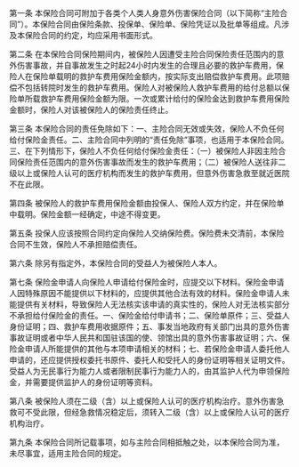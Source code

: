 第一条 本保险合同可附加于各类个人类人身意外伤害保险合同（以下简称“主险合同”）。本保险合同由保险条款、投保单、保险单、保险凭证以及批单等组成。凡涉及本保险合同的约定，均应采用书面形式。

第二条 在本保险合同保险期间内，被保险人因遭受主险合同保险责任范围内的意外伤害事故，并自事故发生之时起24小时内发生的合理且必要的救护车费用，保险人在保险单载明的救护车费用保险金额内，按实际支出赔偿救护车费用。此项赔偿不包括转院时发生的救护车费用。保险人对被保险人救护车费用的给付总额以保险单所载救护车费用保险金额为限。一次或累计给付的保险金达到救护车费用保险金额时，保险人对该被保险人的保险责任终止。

第三条 本保险合同的责任免除如下：一、主险合同无效或失效，保险人不负任何给付保险金责任。二、主险合同中列明的“责任免除”事项，也适用于本保险合同。三、在下列情形下，保险人不负任何给付保险金责任：（一）被保险人非因主险合同保险责任范围内的意外伤害事故而发生的救护车费用；（二）被保险人送往非二级以上或保险人认可的医疗机构而发生的救护车费用，但意外伤害急救至就近医院不在此限。

第四条 被保险人的救护车费用保险金额由投保人、保险人双方约定，并在保险单中载明。保险金额一经确定，中途不得变更。

第五条 投保人应该按照合同约定向保险人交纳保险费。保险费未交清前，本保险合同不生效，保险人不承担赔偿责任。

第六条 除另有指定外，本保险合同的受益人为被保险人本人。

第七条 保险金申请人向保险人申请给付保险金时，应提交以下材料。保险金申请人因特殊原因不能提供以下材料的，应提供其他合法有效的材料。保险金申请人未能提供有关材料，导致保险人无法核实该申请的真实性的，保险人对无法核实部分不承担给付保险金的责任。一、保险金给付申请书；二、保险单原件；三、受益人身份证明；四、救护车费用收据原件；五、事发当地政府有关部门出具的意外伤害事故证明或者中华人民共和国驻该国的使、领馆出具的意外伤害事故证明；六、保险金申请人所能提供的其他与本项申请相关的材料；七、若保险金申请人委托他人申请的，还应提供授权委托书原件、委托人和受托人的身份证明等相关证明文件。受益人为无民事行为能力人或者限制民事行为能力人的，由其监护人代为申领保险金，并需要提供监护人的身份证明等资料。

第八条 被保险人须在二级（含）以上或保险人认可的医疗机构治疗。意外伤害急救可不受此限，但经急救情况稳定后，须转入二级（含）以上或保险人认可的医疗机构治疗。

第九条 本保险合同所记载事项，如与主险合同相抵触之处，以本保险合同为准，未尽事宜，适用主险合同的规定。